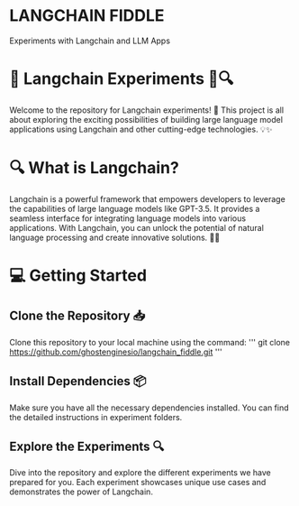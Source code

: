 # LANGCHAIN FIDDLE
Experiments with Langchain and LLM Apps

# 🔬 Langchain Experiments 🧪🔍

Welcome to the repository for Langchain experiments! 🎉 This project is all about exploring the exciting possibilities of building large language model applications using Langchain and other cutting-edge technologies. 💡✨

# 🔍 What is Langchain?
Langchain is a powerful framework that empowers developers to leverage the capabilities of large language models like GPT-3.5. It provides a seamless interface for integrating language models into various applications. With Langchain, you can unlock the potential of natural language processing and create innovative solutions. 🚀🔗

# 💻 Getting Started
## Clone the Repository 📥
Clone this repository to your local machine using the command: 
'''
git clone https://github.com/ghostenginesio/langchain_fiddle.git
'''

## Install Dependencies 📦
Make sure you have all the necessary dependencies installed. You can find the detailed instructions in experiment folders.

## Explore the Experiments 🔍
Dive into the repository and explore the different experiments we have prepared for you. Each experiment showcases unique use cases and demonstrates the power of Langchain.
